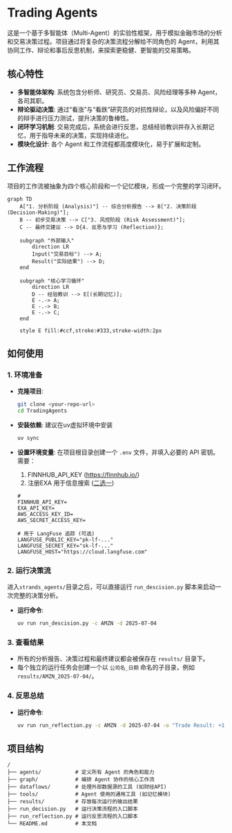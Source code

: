 # Trading Agents

这是一个基于多智能体（Multi-Agent）的实验性框架，用于模拟金融市场的分析和交易决策过程。项目通过将复杂的决策流程分解给不同角色的 Agent，利用其协同工作、辩论和事后反思机制，来探索更稳健、更智能的交易策略。

## 核心特性

-   **多智能体架构**: 系统包含分析师、研究员、交易员、风险经理等多种 Agent，各司其职。
-   **辩论驱动决策**: 通过“看涨”与“看跌”研究员的对抗性辩论，以及风险偏好不同的辩手进行压力测试，提升决策的鲁棒性。
-   **闭环学习机制**: 交易完成后，系统会进行反思，总结经验教训并存入长期记忆，用于指导未来的决策，实现持续进化。
-   **模块化设计**: 各个 Agent 和工作流程都高度模块化，易于扩展和定制。

## 工作流程

项目的工作流被抽象为四个核心阶段和一个记忆模块，形成一个完整的学习闭环。

```mermaid
graph TD
    A["1. 分析阶段 (Analysis)"] -- 综合分析报告 --> B["2. 决策阶段 (Decision-Making)"];
    B -- 初步交易决策 --> C["3. 风控阶段 (Risk Assessment)"];
    C -- 最终交建议 --> D{4. 反思与学习 (Reflection)};
    
    subgraph "外部输入"
        direction LR
        Input("交易目标") --> A;
        Result("实际结果") --> D;
    end
    
    subgraph "核心学习循环"
        direction LR
        D -- 经验教训 --> E[(长期记忆)];
        E -.-> A;
        E -.-> B;
        E -.-> C;
    end

    style E fill:#ccf,stroke:#333,stroke-width:2px
```

## 如何使用

### 1. 环境准备

-   **克隆项目**:
    ```bash
    git clone <your-repo-url>
    cd TradingAgents
    ```

-   **安装依赖**:
    建议在uv虚拟环境中安装
    ```bash
    uv sync
    ```

-   **设置环境变量**:
    在项目根目录创建一个 `.env` 文件，并填入必要的 API 密钥。  
    需要：
    1. FINNHUB_API_KEY  (https://finnhub.io/)
    2. 注册EXA 用于信息搜索 ([二选一](https://exa.ai/))
    ```
    # 
    FINNHUB_API_KEY=
    EXA_API_KEY=
    AWS_ACCESS_KEY_ID=
    AWS_SECRET_ACCESS_KEY=

    # 用于 LangFuse 追踪 (可选)
    LANGFUSE_PUBLIC_KEY="pk-lf-..."
    LANGFUSE_SECRET_KEY="sk-lf-..."
    LANGFUSE_HOST="https://cloud.langfuse.com"
    ```

### 2. 运行决策流

进入`strands_agents/`目录之后，可以直接运行 `run_descision.py` 脚本来启动一次完整的决策分析。

-   **运行命令**:
    ```bash
    uv run run_descision.py -c AMZN -d 2025-07-04
    ```

### 3. 查看结果

-   所有的分析报告、决策过程和最终建议都会被保存在 `results/` 目录下。
-   每个独立的运行任务会创建一个以 `公司名_日期` 命名的子目录，例如 `results/AMZN_2025-07-04/`。

### 4. 反思总结

-   **运行命令**:
    ```bash
    uv run run_reflection.py -c AMZN -d 2025-07-04 -o "Trade Result: +1% return over 1 weeks stock moved from 157.99 to 159.34. "
    ```

## 项目结构

```
/
├── agents/           # 定义所有 Agent 的角色和能力
├── graph/            # 编排 Agent 协作的核心工作流
├── dataflows/        # 处理外部数据源的工具 (如财经API)
├── tools/            # Agent 使用的通用工具 (如记忆模块)
├── results/          # 存放每次运行的输出结果
├── run_decision.py   # 运行决策流程的入口脚本
├── run_reflection.py # 运行反思流程的入口脚本
└── README.md         # 本文档
```